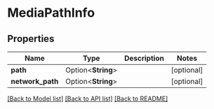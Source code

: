 # MediaPathInfo

## Properties

Name | Type | Description | Notes
------------ | ------------- | ------------- | -------------
**path** | Option<**String**> |  | [optional]
**network_path** | Option<**String**> |  | [optional]

[[Back to Model list]](../README.md#documentation-for-models) [[Back to API list]](../README.md#documentation-for-api-endpoints) [[Back to README]](../README.md)


